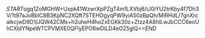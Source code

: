 $START$ogq1ZoMGHW+Uxpk41WzwrXpPZgT4m1LXVbj6/iJ0iYU2trKby4f7Dh3V/1t97aJoBblC8B3KpNC2XQft7STEHOgyqPW9yiA50zBpQh/MiRHdL/7gnXrcaIkcjwD9D1/JQW42CMs+h2uheH4hoZxEGKk30z+Ztzz4A8hlLwJbCCC6eoUhCXldYNpeWTCPVMXE0QFlyEPO6wDiLD4eO25glQ==$END$